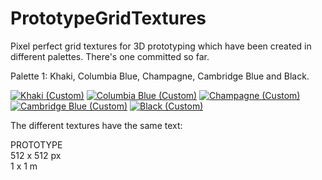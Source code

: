 # PrototypeGridTextures
Pixel perfect grid textures for 3D prototyping which have been created in different palettes. There's one committed so far.

Palette 1: Khaki, Columbia Blue, Champagne, Cambridge Blue and Black.

[![Khaki (Custom)](https://github.com/GavWood/PrototypeGridTextures/assets/17795588/f7048d98-8e19-4158-a510-cc7b219e2982)](https://raw.githubusercontent.com/GavWood/PrototypeGridTextures/main/Palette1/Khaki.png)
[![Columbia Blue (Custom)](https://github.com/GavWood/PrototypeGridTextures/assets/17795588/0fc2282c-efdc-4d50-b4e7-6a48e31f27ee)](https://raw.githubusercontent.com/GavWood/PrototypeGridTextures/main/Palette1/ColumbiaBlue.png)
[![Champagne (Custom)](https://github.com/GavWood/PrototypeGridTextures/assets/17795588/3e519a56-5ba9-4ff1-9f56-9352824ade0b)](https://raw.githubusercontent.com/GavWood/PrototypeGridTextures/main/Palette1/Champagne.png)
[![Cambridge Blue (Custom)](https://github.com/GavWood/PrototypeGridTextures/assets/17795588/b142992b-0967-484a-9a71-403d64a69ab9)](https://raw.githubusercontent.com/GavWood/PrototypeGridTextures/main/Palette1/CambridgeBlue.png)
[![Black (Custom)](https://github.com/GavWood/PrototypeGridTextures/assets/17795588/181dced7-60b3-4120-afac-e1233c3835b6)](https://raw.githubusercontent.com/GavWood/PrototypeGridTextures/main/Palette1/Black.png)

The different textures have the same text:

PROTOTYPE  
512 x 512 px  
1 x 1 m  

